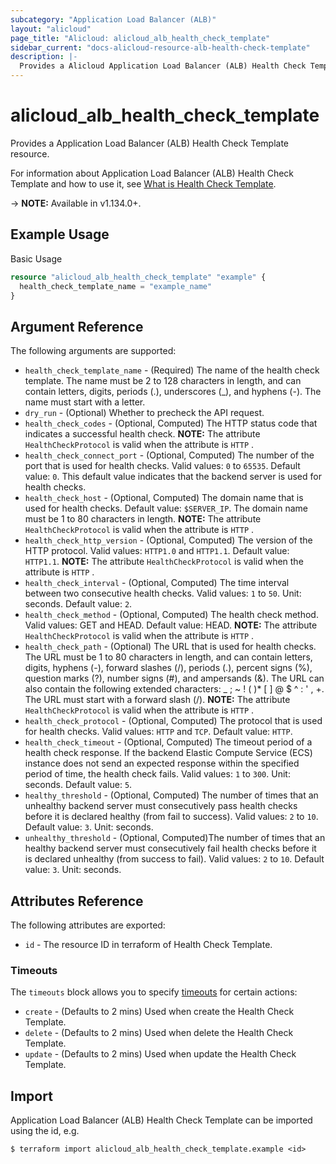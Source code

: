 ```yaml
---
subcategory: "Application Load Balancer (ALB)"
layout: "alicloud"
page_title: "Alicloud: alicloud_alb_health_check_template"
sidebar_current: "docs-alicloud-resource-alb-health-check-template"
description: |-
  Provides a Alicloud Application Load Balancer (ALB) Health Check Template resource.
---
```


# alicloud\_alb\_health\_check\_template

Provides a Application Load Balancer (ALB) Health Check Template resource.

For information about Application Load Balancer (ALB) Health Check Template and how to use it, see [What is Health Check Template](https://www.alibabacloud.com/help/doc-detail/214343.htm).

-> **NOTE:** Available in v1.134.0+.

## Example Usage

Basic Usage

```terraform
resource "alicloud_alb_health_check_template" "example" {
  health_check_template_name = "example_name"
}
```

## Argument Reference

The following arguments are supported:
* `health_check_template_name` - (Required) The name of the health check template.  The name must be 2 to 128 characters in length, and can contain letters, digits, periods (.), underscores (_), and hyphens (-). The name must start with a letter.
* `dry_run` - (Optional) Whether to precheck the API request.
* `health_check_codes` - (Optional, Computed) The HTTP status code that indicates a successful health check. **NOTE:** The attribute `HealthCheckProtocol` is valid when the attribute is  `HTTP` .
* `health_check_connect_port` - (Optional, Computed) The number of the port that is used for health checks.  Valid values: `0` to `65535`.  Default value: `0`. This default value indicates that the backend server is used for health checks.
* `health_check_host` - (Optional, Computed) The domain name that is used for health checks. Default value:  `$SERVER_IP`. The domain name must be 1 to 80 characters in length.  **NOTE:** The attribute `HealthCheckProtocol` is valid when the attribute is  `HTTP` .
* `health_check_http_version` - (Optional, Computed) The version of the HTTP protocol.  Valid values: `HTTP1.0` and `HTTP1.1`.  Default value: `HTTP1.1`. **NOTE:** The attribute `HealthCheckProtocol` is valid when the attribute is  `HTTP` .
* `health_check_interval` - (Optional, Computed) The time interval between two consecutive health checks.  Valid values: `1` to `50`. Unit: seconds.  Default value: `2`.
* `health_check_method` - (Optional, Computed) The health check method.  Valid values: GET and HEAD.  Default value: HEAD. **NOTE:** The attribute `HealthCheckProtocol` is valid when the attribute is  `HTTP` .
* `health_check_path` - (Optional) The URL that is used for health checks.  The URL must be 1 to 80 characters in length, and can contain letters, digits, hyphens (-), forward slashes (/), periods (.), percent signs (%), question marks (?), number signs (#), and ampersands (&). The URL can also contain the following extended characters: _ ; ~ ! ( )* [ ] @ $ ^ : ' , +. The URL must start with a forward slash (/). **NOTE:** The attribute `HealthCheckProtocol` is valid when the attribute is  `HTTP` .
* `health_check_protocol` - (Optional, Computed) The protocol that is used for health checks.  Valid values: `HTTP` and `TCP`.  Default value: `HTTP`.
* `health_check_timeout` - (Optional, Computed) The timeout period of a health check response. If the backend Elastic Compute Service (ECS) instance does not send an expected response within the specified period of time, the health check fails.  Valid values: `1` to `300`. Unit: seconds.  Default value: `5`.
* `healthy_threshold` - (Optional, Computed) The number of times that an unhealthy backend server must consecutively pass health checks before it is declared healthy (from fail to success).  Valid values: `2` to `10`.  Default value: `3`. Unit: seconds.
* `unhealthy_threshold` - (Optional, Computed)The number of times that an healthy backend server must consecutively fail health checks before it is declared unhealthy (from success to fail). Valid values: `2` to `10`.  Default value: `3`. Unit: seconds.

## Attributes Reference

The following attributes are exported:

* `id` - The resource ID in terraform of Health Check Template.

### Timeouts

The `timeouts` block allows you to specify [timeouts](https://www.terraform.io/docs/configuration-0-11/resources.html#timeouts) for certain actions:

* `create` - (Defaults to 2 mins) Used when create the Health Check Template.
* `delete` - (Defaults to 2 mins) Used when delete the Health Check Template.
* `update` - (Defaults to 2 mins) Used when update the Health Check Template.

## Import

Application Load Balancer (ALB) Health Check Template can be imported using the id, e.g.

```
$ terraform import alicloud_alb_health_check_template.example <id>
```